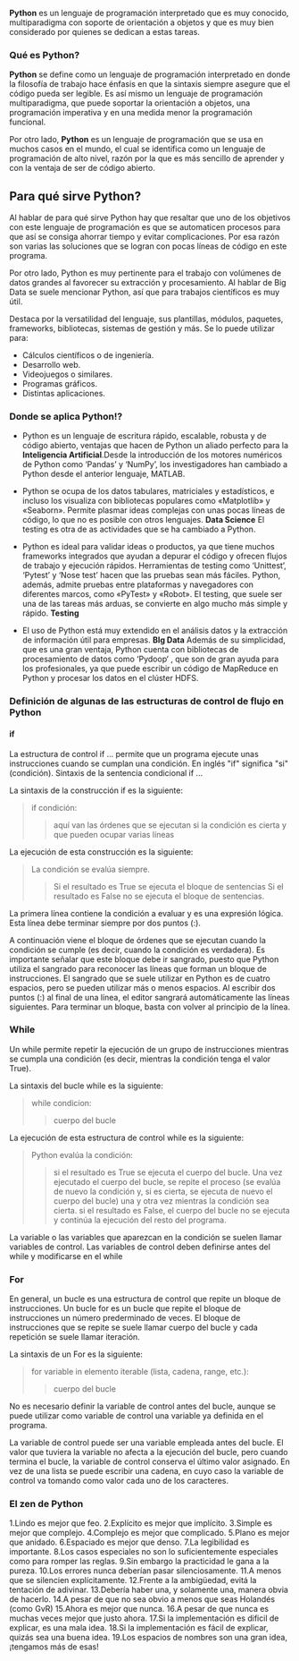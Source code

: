 **Python** es un lenguaje de programación interpretado que es muy conocido, multiparadigma con soporte de orientación a objetos y que es muy bien considerado por quienes se dedican a estas tareas.

### Qué es Python?

**Python** se define como un lenguaje de programación interpretado en donde la filosofía de trabajo hace énfasis en que la sintaxis siempre asegure que el código pueda ser legible. Es así mismo un lenguaje de programación multiparadigma, que puede soportar la orientación a objetos, una programación imperativa y en una medida menor la programación funcional.

Por otro lado, **Python** es un lenguaje de programación que se usa en muchos casos en el mundo, el cual se identifica como un lenguaje de programación de alto nivel, razón por la que es más sencillo de aprender y con la ventaja de ser de código abierto.

## Para qué sirve Python?

Al hablar de para qué sirve Python hay que resaltar que uno de los objetivos con este lenguaje de programación es que se automaticen procesos para que así se consiga ahorrar tiempo y evitar complicaciones. Por esa razón son varias las soluciones que se logran con pocas líneas de código en este programa.

Por otro lado, Python es muy pertinente para el trabajo con volúmenes de datos grandes al favorecer su extracción y procesamiento. Al hablar de Big Data se suele mencionar Python, así que para trabajos científicos es muy útil.

Destaca por la versatilidad del lenguaje, sus plantillas, módulos, paquetes, frameworks, bibliotecas, sistemas de gestión y más. Se lo puede utilizar para:

* Cálculos científicos o de ingeniería.
* Desarrollo web.
* Videojuegos o similares.
* Programas gráficos.
* Distintas aplicaciones.

### Donde se aplica Python!?

* Python es un lenguaje de escritura rápido, escalable, robusta y de código abierto, ventajas que hacen de Python un aliado perfecto para la **Inteligencia Artificial**.Desde la introducción de los motores numéricos de Python como ‘Pandas’ y ‘NumPy’, los investigadores han cambiado a Python desde el anterior lenguaje, MATLAB.

* Python se ocupa de los datos tabulares, matriciales y estadísticos, e incluso los visualiza con bibliotecas populares como «Matplotlib» y «Seaborn».
Permite plasmar ideas complejas con unas pocas líneas de código, lo que no es posible con otros lenguajes. **Data Science**
El testing es otra de as actividades que se ha cambiado a Python.

* Python es ideal para validar ideas o productos, ya que tiene muchos frameworks integrados que ayudan a depurar el código y ofrecen flujos de trabajo y ejecución rápidos.
Herramientas de testing como ‘Unittest’, ‘Pytest’ y ‘Nose test’ hacen que las pruebas sean más fáciles. Python, además, admite pruebas entre plataformas y navegadores con diferentes marcos, como «PyTest» y «Robot».
El testing, que suele ser una de las tareas más arduas, se convierte en algo mucho más simple y rápido. **Testing**

* El uso de Python está muy extendido en el análisis datos y la extracción de información útil para empresas. **BIg Data**
Además de su simplicidad, que es una gran ventaja, Python cuenta con bibliotecas de procesamiento de datos como ‘Pydoop‘ , que son de gran ayuda para los profesionales, ya que puede escribir un código de MapReduce en Python y procesar los datos en el clúster HDFS.

### Definición de algunas de las estructuras de control de flujo en Python

#### if 
La estructura de control if ... permite que un programa ejecute unas instrucciones cuando se cumplan una condición. En inglés "if" significa "si" (condición).
Sintaxis de la sentencia condicional if ...

La sintaxis de la construcción if es la siguiente:
>if condición:
>>aquí van las órdenes que se ejecutan 
>>si la condición es cierta y que pueden ocupar varias líneas

La ejecución de esta construcción es la siguiente:

> La condición se evalúa siempre.
>>Si el resultado es True se ejecuta el bloque de sentencias
>>Si el resultado es False no se ejecuta el bloque de sentencias.

La primera línea contiene la condición a evaluar y es una expresión lógica. Esta línea debe terminar siempre por dos puntos (:).

A continuación viene el bloque de órdenes que se ejecutan cuando la condición se cumple (es decir, cuando la condición es verdadera). Es importante señalar que este bloque debe ir sangrado, puesto que Python utiliza el sangrado para reconocer las líneas que forman un bloque de instrucciones. El sangrado que se suele utilizar en Python es de cuatro espacios, pero se pueden utilizar más o menos espacios. Al escribir dos puntos (:) al final de una línea, el editor sangrará automáticamente las líneas siguientes. Para terminar un bloque, basta con volver al principio de la línea.

### While

Un while permite repetir la ejecución de un grupo de instrucciones mientras se cumpla una condición (es decir, mientras la condición tenga el valor True).

La sintaxis del bucle while es la siguiente:

>while condicion:
>>cuerpo del bucle

La ejecución de esta estructura de control while es la siguiente:

>Python evalúa la condición:
>>si el resultado es True se ejecuta el cuerpo del bucle. Una vez 
>>ejecutado el cuerpo del bucle, se repite el proceso (se evalúa de 
>>nuevo la condición y, si es cierta, se ejecuta de nuevo el cuerpo del 
>>bucle) una y otra vez mientras la condición sea cierta.
>>si el resultado es False, el cuerpo del bucle no se ejecuta y continúa 
>>la ejecución del resto del programa.

La variable o las variables que aparezcan en la condición se suelen llamar variables de control. Las variables de control deben definirse antes del while y modificarse en el while

### For

En general, un bucle es una estructura de control que repite un bloque de instrucciones. Un bucle for es un bucle que repite el bloque de instrucciones un número prederminado de veces. El bloque de instrucciones que se repite se suele llamar cuerpo del bucle y cada repetición se suele llamar iteración.

La sintaxis de un For es la siguiente:

>for variable in elemento iterable (lista, cadena, range, etc.):
>>cuerpo del bucle

No es necesario definir la variable de control antes del bucle, aunque se puede utilizar como variable de control una variable ya definida en el programa.

La variable de control puede ser una variable empleada antes del bucle. El valor que tuviera la variable no afecta a la ejecución del bucle, pero cuando termina el bucle, la variable de control conserva el último valor asignado.
En vez de una lista se puede escribir una cadena, en cuyo caso la variable de control va tomando como valor cada uno de los caracteres.

### El zen de Python

  1.Lindo es mejor que feo.
  2.Explícito es mejor que implícito.
  3.Simple es mejor que complejo.
  4.Complejo es mejor que complicado.
  5.Plano es mejor que anidado.
  6.Espaciado es mejor que denso.
  7.La legibilidad es importante.
  8.Los casos especiales no son lo suficientemente especiales como para romper las reglas.
  9.Sin embargo la practicidad le gana a la pureza.
 10.Los errores nunca deberían pasar silenciosamente.
 11.A menos que se silencien explícitamente.
 12.Frente a la ambigüedad, evitá la tentación de adivinar.
 13.Debería haber una, y solamente una, manera obvia de hacerlo.
 14.A pesar de que no sea obvio a menos que seas Holandés (como GvR)
 15.Ahora es mejor que nunca.
 16.A pesar de que nunca es muchas veces mejor que justo ahora.
 17.Si la implementación es dificil de explicar, es una mala idea.
 18.Si la implementación es fácil de explicar, quizás sea una buena idea.
 19.Los espacios de nombres son una gran idea, ¡tengamos más de esas!



